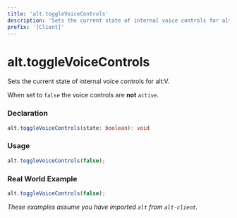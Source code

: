```yaml
---
title: 'alt.toggleVoiceControls'
description: 'Sets the current state of internal voice controls for alt:V.'
prefix: '[Client]'
---
```


# alt.toggleVoiceControls

Sets the current state of internal voice controls for alt:V.

When set to `false` the voice controls are **not** `active`.

### Declaration

```typescript
alt.toggleVoiceControls(state: boolean): void
```

### Usage

```js
alt.toggleVoiceControls(false);
```

### Real World Example

```js
alt.toggleVoiceControls(false);
```

_These examples assume you have imported `alt` from `alt-client`._